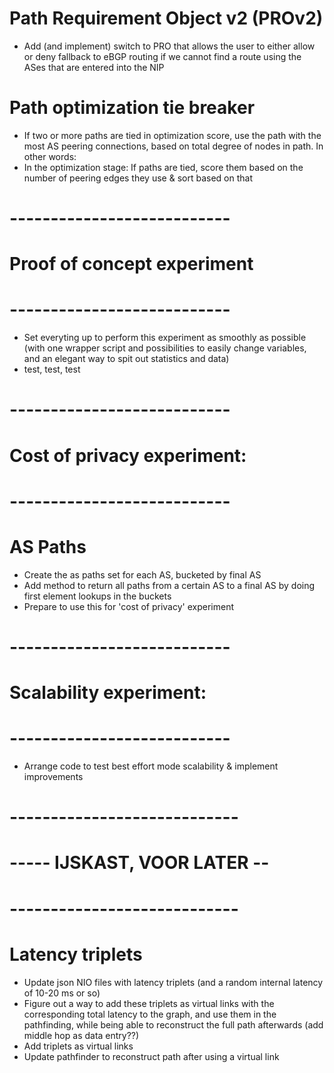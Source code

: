 # Path Requirement Object v2 (PROv2)

- Add (and implement) switch to PRO that allows the user to either allow or deny fallback to  eBGP routing if we cannot find a route using the ASes that are entered into the NIP

# Path optimization tie breaker

- If two or more paths are tied in optimization score, use the path with the most AS peering connections, based on total degree of nodes in path. In other words:
- In the optimization stage: If paths are tied, score them based on the number of peering edges they use & sort based on that






# ---------------------------
# Proof of concept experiment
# ---------------------------

- Set everyting up to perform this experiment as smoothly as possible (with one wrapper script and possibilities to easily change variables, and an elegant way to spit out statistics and data)
- test, test, test

# ---------------------------
# Cost of privacy experiment:
# ---------------------------

# AS Paths

- Create the as paths set for each AS, bucketed by final AS
- Add method to return all paths from a certain AS to a final AS by doing first element lookups in the buckets
- Prepare to use this for 'cost of privacy' experiment


# ---------------------------
# Scalability experiment:
# ---------------------------

- Arrange code to test best effort mode scalability & implement improvements







# ----------------------------
# ----- IJSKAST, VOOR LATER --
# ----------------------------


# Latency triplets

- Update json NIO files with latency triplets (and a random internal latency of 10-20 ms or so)
- Figure out a way to add these triplets as virtual links with the corresponding total latency to the graph, and use them in the pathfinding, while being able to reconstruct the full path afterwards (add middle hop as data entry??)
- Add triplets as virtual links
- Update pathfinder to reconstruct path after using a virtual link
